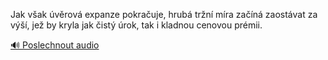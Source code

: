 
Jak však úvěrová expanze pokračuje, hrubá tržní míra začíná zaostávat za výší, jež by kryla jak čistý úrok, tak i kladnou cenovou prémii.

[🔊 Poslechnout audio](/data/7-paragraphs/audio/chapter_100/para_005-Jak-vak-vrov-expanze-pokrauje-hrub-trn-m.mp3)
